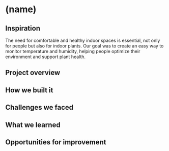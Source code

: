 # (name)
## Inspiration
The need for comfortable and healthy indoor spaces is essential, not only for people but also for indoor plants. Our goal was to create an easy way to monitor temperature and humidity, helping people optimize their environment and support plant health.

## Project overview

## How we built it

## Challenges we faced

## What we learned

## Opportunities for improvement
